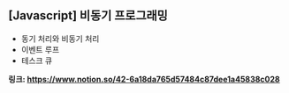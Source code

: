 ## [Javascript] 비동기 프로그래밍
- 동기 처리와 비동기 처리
- 이벤트 루프
- 테스크 큐

**링크: https://www.notion.so/42-6a18da765d57484c87dee1a45838c028**
